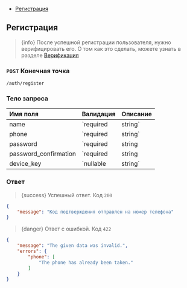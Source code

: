 - [Регистрация](#register)

<a name="register"></a>
## Регистрация

> {info} После успешной регистрации пользователя, нужно верифицировать его. О том как это сделать, можете узнать в разделе [Верификация](verification) 

### `POST` **Конечная точка**
```text
/auth/register
```

### Тело запроса

|Имя поля|Валидация|Описание|
|:-|:-|:-|
|name|`required|string`|Имя пользователя
|phone|`required|string`|Номер телефона
|password|`required|string|min:8|max:20`|Пароль
|password_confirmation|`required|string|min:8|max:20`|Подтверждение пароля
|device_key|`nullable|string`|Ключ девайса|


### Ответ

> {success} Успешный ответ. Код `200`

```json
{
    "message": "Код подтверждения отправлен на номер телефона"
}
```
    
> {danger} Ответ с ошибкой. Код `422`

```json
{
    "message": "The given data was invalid.",
    "errors": {
        "phone": [
            "The phone has already been taken."
        ]
    }
}
```

